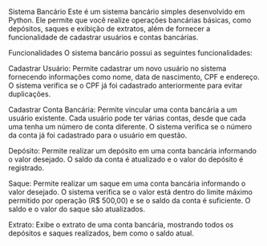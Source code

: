 Sistema Bancário
Este é um sistema bancário simples desenvolvido em Python. Ele permite que você realize operações bancárias básicas, como depósitos, saques e exibição de extratos, além de fornecer a funcionalidade de cadastrar usuários e contas bancárias.

Funcionalidades
O sistema bancário possui as seguintes funcionalidades:

Cadastrar Usuário: Permite cadastrar um novo usuário no sistema fornecendo informações como nome, data de nascimento, CPF e endereço. O sistema verifica se o CPF já foi cadastrado anteriormente para evitar duplicações.

Cadastrar Conta Bancária: Permite vincular uma conta bancária a um usuário existente. Cada usuário pode ter várias contas, desde que cada uma tenha um número de conta diferente. O sistema verifica se o número da conta já foi cadastrado para o usuário em questão.

Depósito: Permite realizar um depósito em uma conta bancária informando o valor desejado. O saldo da conta é atualizado e o valor do depósito é registrado.

Saque: Permite realizar um saque em uma conta bancária informando o valor desejado. O sistema verifica se o valor está dentro do limite máximo permitido por operação (R$ 500,00) e se o saldo da conta é suficiente. O saldo e o valor do saque são atualizados.

Extrato: Exibe o extrato de uma conta bancária, mostrando todos os depósitos e saques realizados, bem como o saldo atual.

